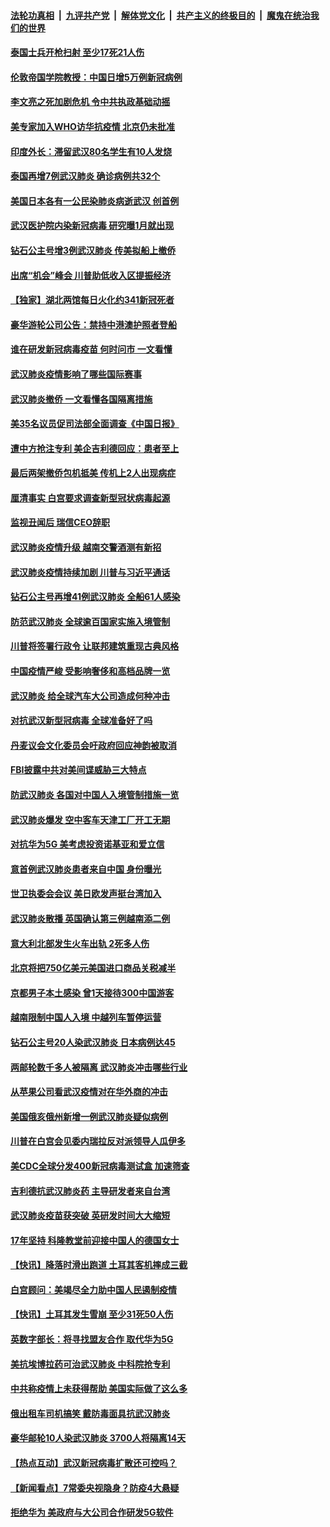 ####  [法轮功真相](../../../../basic/blob/master/README.md?t=02090139) &nbsp;|&nbsp; [九评共产党](../../../../9ping.md/blob/master/README.md?t=02090139) &nbsp;|&nbsp; [解体党文化](../../../../jtdwh.md/blob/master/README.md?t=02090139)  &nbsp;|&nbsp; [共产主义的终极目的](../../../../gczydzjmd.md/blob/master/README.md?t=02090139) &nbsp;|&nbsp; [魔鬼在统治我们的世界](../../../../mgztzwmdsj.md/blob/master/README.md?t=02090139) 

#### [泰国士兵开枪扫射 至少17死21人伤](../pages/nsc418/n11854276.md?t=02090139) 

#### [伦敦帝国学院教授：中国日增5万例新冠病例](../pages/nsc418/n11854174.md?t=02090139) 

#### [李文亮之死加剧危机 令中共执政基础动摇](../pages/nsc418/n11854003.md?t=02090139) 

#### [美专家加入WHO访华抗疫情 北京仍未批准](../pages/nsc418/n11854043.md?t=02090139) 

#### [印度外长：滞留武汉80名学生有10人发烧](../pages/nsc418/n11853821.md?t=02090139) 

#### [泰国再增7例武汉肺炎 确诊病例共32个](../pages/nsc418/n11853808.md?t=02090139) 

#### [美国日本各有一公民染肺炎病逝武汉 创首例](../pages/nsc418/n11853509.md?t=02090139) 

#### [武汉医护院内染新冠病毒 研究曝1月就出现](../pages/nsc418/n11852928.md?t=02090139) 

#### [钻石公主号增3例武汉肺炎 传美拟船上撤侨](../pages/nsc418/n11853240.md?t=02090139) 

#### [出席“机会”峰会 川普助低收入区提振经济](../pages/nsc418/n11853232.md?t=02090139) 

#### [【独家】湖北两馆每日火化约341新冠死者](../pages/nsc418/n11845444.md?t=02090139) 

#### [豪华游轮公司公告：禁持中港澳护照者登船](../pages/nsc418/n11852761.md?t=02090139) 

#### [谁在研发新冠病毒疫苗 何时问市 一文看懂](../pages/nsc418/n11852840.md?t=02090139) 

#### [武汉肺炎疫情影响了哪些国际赛事](../pages/nsc418/n11852441.md?t=02090139) 

#### [武汉肺炎撤侨 一文看懂各国隔离措施](../pages/nsc418/n11844216.md?t=02090139) 

#### [美35名议员促司法部全面调查《中国日报》](../pages/nsc418/n11852435.md?t=02090139) 

#### [遭中方抢注专利 美企吉利德回应：患者至上](../pages/nsc418/n11852037.md?t=02090139) 

#### [最后两架撤侨包机抵美 传机上2人出现病症](../pages/nsc418/n11852173.md?t=02090139) 

#### [厘清事实 白宫要求调查新型冠状病毒起源](../pages/nsc418/n11852106.md?t=02090139) 

#### [监视丑闻后 瑞信CEO辞职](../pages/nsc418/n11852127.md?t=02090139) 

#### [武汉肺炎疫情升级 越南交警酒测有新招](../pages/nsc418/n11851632.md?t=02090139) 

#### [武汉肺炎疫情持续加剧 川普与习近平通话](../pages/nsc418/n11851613.md?t=02090139) 

#### [钻石公主号再增41例武汉肺炎 全船61人感染](../pages/nsc418/n11850401.md?t=02090139) 

#### [防范武汉肺炎 全球逾百国家实施入境管制](../pages/nsc418/n11850557.md?t=02090139) 

#### [川普将签署行政令 让联邦建筑重现古典风格](../pages/nsc418/n11850654.md?t=02090139) 

#### [中国疫情严峻 受影响奢侈和高档品牌一览](../pages/nsc418/n11850319.md?t=02090139) 

#### [武汉肺炎 给全球汽车大公司造成何种冲击](../pages/nsc418/n11850056.md?t=02090139) 

#### [对抗武汉新型冠病毒 全球准备好了吗](../pages/nsc418/n11850142.md?t=02090139) 

#### [丹麦议会文化委员会吁政府回应神韵被取消](../pages/nsc418/n11849312.md?t=02090139) 

#### [FBI披露中共对美间谍威胁三大特点](../pages/nsc418/n11849700.md?t=02090139) 

#### [防武汉肺炎 各国对中国人入境管制措施一览](../pages/nsc418/n11838726.md?t=02090139) 

#### [武汉肺炎爆发 空中客车天津工厂开工无期](../pages/nsc418/n11849634.md?t=02090139) 

#### [对抗华为5G 美考虑投资诺基亚和爱立信](../pages/nsc418/n11849510.md?t=02090139) 

#### [意首例武汉肺炎患者来自中国 身份曝光](../pages/nsc418/n11849454.md?t=02090139) 

#### [世卫执委会会议 美日欧发声挺台湾加入](../pages/nsc418/n11849433.md?t=02090139) 

#### [武汉肺炎散播 英国确认第三例越南添二例](../pages/nsc418/n11849439.md?t=02090139) 

#### [意大利北部发生火车出轨 2死多人伤](../pages/nsc418/n11848999.md?t=02090139) 

#### [北京将把750亿美元美国进口商品关税减半](../pages/nsc418/n11848896.md?t=02090139) 

#### [京都男子本土感染 曾1天接待300中国游客](../pages/nsc418/n11848641.md?t=02090139) 

#### [越南限制中国人入境 中越列车暂停运营](../pages/nsc418/n11847844.md?t=02090139) 

#### [钻石公主号20人染武汉肺炎 日本病例达45](../pages/nsc418/n11847823.md?t=02090139) 

#### [两邮轮数千多人被隔离 武汉肺炎冲击哪些行业](../pages/nsc418/n11847456.md?t=02090139) 

#### [从苹果公司看武汉疫情对在华外商的冲击](../pages/nsc418/n11847586.md?t=02090139) 

#### [美国俄亥俄州新增一例武汉肺炎疑似病例](../pages/nsc418/n11847714.md?t=02090139) 

#### [川普在白宫会见委内瑞拉反对派领导人瓜伊多](../pages/nsc418/n11847391.md?t=02090139) 

#### [美CDC全球分发400新冠病毒测试盒 加速筛查](../pages/nsc418/n11847260.md?t=02090139) 

#### [吉利德抗武汉肺炎药 主导研发者来自台湾](../pages/nsc418/n11847064.md?t=02090139) 

#### [武汉肺炎疫苗获突破 英研发时间大大缩短](../pages/nsc418/n11846915.md?t=02090139) 

#### [17年坚持 科隆教堂前迎接中国人的德国女士](../pages/nsc418/n11846781.md?t=02090139) 

#### [【快讯】降落时滑出跑道 土耳其客机摔成三截](../pages/nsc418/n11847021.md?t=02090139) 

#### [白宫顾问：美竭尽全力助中国人民遏制疫情](../pages/nsc418/n11846756.md?t=02090139) 

#### [【快讯】土耳其发生雪崩 至少31死50人伤](../pages/nsc418/n11846680.md?t=02090139) 

#### [英数字部长：将寻找盟友合作 取代华为5G](../pages/nsc418/n11846485.md?t=02090139) 

#### [美抗埃博拉药可治武汉肺炎 中科院抢专利](../pages/nsc418/n11846409.md?t=02090139) 

#### [中共称疫情上未获得帮助 美国实际做了这么多](../pages/nsc418/n11846008.md?t=02090139) 

#### [俄出租车司机搞笑 戴防毒面具抗武汉肺炎](../pages/nsc418/n11845703.md?t=02090139) 

#### [豪华邮轮10人染武汉肺炎 3700人将隔离14天](../pages/nsc418/n11845543.md?t=02090139) 

#### [【热点互动】武汉新冠病毒扩散还可控吗？](../pages/nsc418/n11844750.md?t=02090139) 

#### [【新闻看点】7常委央视隐身？防疫4大悬疑](../pages/nsc418/n11844611.md?t=02090139) 

#### [拒绝华为 美政府与大公司合作研发5G软件](../pages/nsc418/n11844625.md?t=02090139) 

